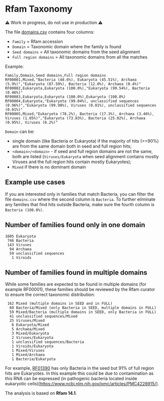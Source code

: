 # Rfam Taxonomy

:warning: Work in progress, do not use in production :warning:

The file [domains.csv](./domains.csv) contains four columns:

- `Family` = Rfam accession
- `Domain` = Taxonomic domain where the family is found
- `Seed domains` = All taxonomic domains from the seed alignment
- `Full region domains` = All taxonomic domains from all the matches

Example:

```
Family,Domain,Seed domains,Full region domains
RF00001,Mixed,"Bacteria (48.6%), Eukaryota (45.51%), Archaea (5.9%)","Eukaryota (87.59%), Bacteria (12.0%), Archaea (0.4%)"
RF00002,Eukaryota,Eukaryota (100.0%),"Eukaryota (99.54%), Bacteria (0.46%)"
RF00003,Eukaryota,Eukaryota (100.0%),Eukaryota (100.0%)
RF00004,Eukaryota,"Eukaryota (99.04%), unclassified sequences (0.96%)","Eukaryota (99.98%), Viruses (0.01%), unclassified sequences (0.01%)"
RF00005,Mixed,"Eukaryota (78.2%), Bacteria (17.3%), Archaea (3.46%), Viruses (1.05%)","Eukaryota (73.83%), Bacteria (25.02%), Archaea (0.95%), Viruses (0.2%)"
```

`Domain` can be:
- single domain (like Bacteria or Eukaryota) if the majority of hits (>=90%) are from the same domain both in seed and full region hits;
- `<domain>/<domain>` - if seed and full region domains are not the same, both are listed (`Viruses/Eukaryota` when seed alignment contains mostly Viruses and the full region hits contain mostly Eukaryotes);
- `Mixed` if there is no dominant domain

## Example use cases

If you are interested only in families that match Bacteria, you can filter the file `domains.csv` where the second column is `Bacteria`. To further eliminate any families that find hits outside Bacteria, make sure the fourth column is `Bacteria (100.0%)`.

## Number of families found only in one domain

```
1605 Eukaryota
 746 Bacteria
 143 Viruses
  94 Archaea
  59 unclassified sequences
   1 Viroids
```

## Number of families found in multiple domains

While some families are expected to be found in multiple domains (for example RF00001), these families should be reviewed by the Rfam curator to ensure the correct taxonomic distribution:

```
 162 Mixed (multiple domains in SEED and in FULL)
  60 Bacteria/Mixed (only Bacteria in SEED, multiple domains in FULL)
  59 Mixed/Bacteria (multiple domains in SEED, only Bacteria in FULL)
  41 unclassified sequences/Mixed
  25 Viruses/Mixed
   6 Eukaryota/Mixed
   5 Archaea/Mixed
   3 Mixed/Eukaryota
   2 Viruses/Eukaryota
   1 unclassified sequences/Bacteria
   1 Viroids/Eukaryota
   1 Mixed/Viruses
   1 Mixed/Archaea
   1 Bacteria/Eukaryota
```

For example, [RF01390](http://rfam.org/family/RF01390) has only Bacteria in the seed but 91% of full region hits are Eukaryotes. In this example this could be due to contamination as this RNA can be expressed (in pathogenic bacteria located inside eukaryotic cells)[https://www.ncbi.nlm.nih.gov/pmc/articles/PMC4228915/].

The analysis is based on **Rfam 14.1**.
